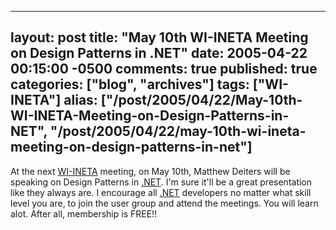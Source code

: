   ---
  layout: post
  title: "May 10th WI-INETA Meeting on Design Patterns in .NET"
  date: 2005-04-22 00:15:00 -0500
  comments: true
  published: true
  categories: ["blog", "archives"]
  tags: ["WI-INETA"]
  alias: ["/post/2005/04/22/May-10th-WI-INETA-Meeting-on-Design-Patterns-in-NET", "/post/2005/04/22/may-10th-wi-ineta-meeting-on-design-patterns-in-net"]
  ---
<!-- more -->
<p>At the next <a title="Wisconsin .NET Users Group" href="http://wi-ineta.org" target="_blank">WI-INETA</a> meeting, on May 10th, Matthew Deiters will be speaking on Design Patterns in <a title=".NET" href="http://www.microsoft.com/net/" target="_blank">.NET</a>. I'm sure it'll be a great presentation like they always are. I encourage all <a title=".NET" href="http://www.microsoft.com/net/" target="_blank">.NET</a> developers no matter what skill level you are, to join the user group and attend the meetings. You will learn alot. After all, membership is FREE!!</p>
